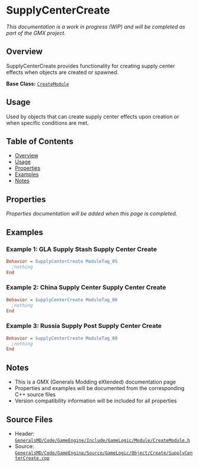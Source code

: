 # SupplyCenterCreate

*This documentation is a work in progress (WIP) and will be completed as part of the GMX project.*

## Overview

SupplyCenterCreate provides functionality for creating supply center effects when objects are created or spawned.

**Base Class:** [`CreateModule`](../../GeneralsMD/Code/GameEngine/Include/GameLogic/Module/CreateModule.h)

## Usage

Used by objects that can create supply center effects upon creation or when specific conditions are met.

## Table of Contents

- [Overview](#overview)
- [Usage](#usage)
- [Properties](#properties)
- [Examples](#examples)
- [Notes](#notes)

## Properties

*Properties documentation will be added when this page is completed.*

## Examples

### Example 1: GLA Supply Stash Supply Center Create
```ini
Behavior = SupplyCenterCreate ModuleTag_05
  ;nothing
End
```

### Example 2: China Supply Center Supply Center Create
```ini
Behavior = SupplyCenterCreate ModuleTag_06
  ;nothing
End
```

### Example 3: Russia Supply Post Supply Center Create
```ini
Behavior = SupplyCenterCreate ModuleTag_08
  ;nothing
End
```

## Notes

- This is a GMX (Generals Modding eXtended) documentation page
- Properties and examples will be documented from the corresponding C++ source files
- Version compatibility information will be included for all properties

## Source Files

- Header: [`GeneralsMD/Code/GameEngine/Include/GameLogic/Module/CreateModule.h`](../../GeneralsMD/Code/GameEngine/Include/GameLogic/Module/CreateModule.h)
- Source: [`GeneralsMD/Code/GameEngine/Source/GameLogic/Object/Create/SupplyCenterCreate.cpp`](../../GeneralsMD/Code/GameEngine/Source/GameLogic/Object/Create/SupplyCenterCreate.cpp)

